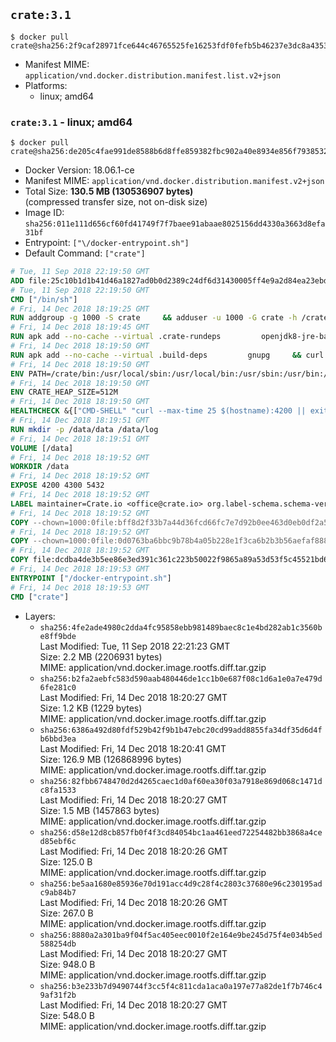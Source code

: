 ## `crate:3.1`

```console
$ docker pull crate@sha256:2f9caf28971fce644c46765525fe16253fdf0fefb5b46237e3dc8a43537d3e9e
```

-	Manifest MIME: `application/vnd.docker.distribution.manifest.list.v2+json`
-	Platforms:
	-	linux; amd64

### `crate:3.1` - linux; amd64

```console
$ docker pull crate@sha256:de205c4fae991de8588b6d8ffe859382fbc902a40e8934e856f79385320aca8d
```

-	Docker Version: 18.06.1-ce
-	Manifest MIME: `application/vnd.docker.distribution.manifest.v2+json`
-	Total Size: **130.5 MB (130536907 bytes)**  
	(compressed transfer size, not on-disk size)
-	Image ID: `sha256:011e111d656cf60fd41749f7f7baee91abaae8025156dd4330a3663d8efa31bf`
-	Entrypoint: `["\/docker-entrypoint.sh"]`
-	Default Command: `["crate"]`

```dockerfile
# Tue, 11 Sep 2018 22:19:50 GMT
ADD file:25c10b1d1b41d46a1827ad0b0d2389c24df6d31430005ff4e9a2d84ea23ebd42 in / 
# Tue, 11 Sep 2018 22:19:50 GMT
CMD ["/bin/sh"]
# Fri, 14 Dec 2018 18:19:25 GMT
RUN addgroup -g 1000 -S crate     && adduser -u 1000 -G crate -h /crate -S crate
# Fri, 14 Dec 2018 18:19:45 GMT
RUN apk add --no-cache --virtual .crate-rundeps         openjdk8-jre-base         python3         openssl         curl         coreutils     && apk add --no-cache --virtual .build-deps         gnupg         tar     && curl -fSL -O https://cdn.crate.io/downloads/releases/crate-3.1.3.tar.gz     && curl -fSL -O https://cdn.crate.io/downloads/releases/crate-3.1.3.tar.gz.asc     && export GNUPGHOME="$(mktemp -d)"     && gpg --keyserver hkp://keyserver.ubuntu.com:80 --recv-keys 90C23FC6585BC0717F8FBFC37FAAE51A06F6EAEB     && gpg --batch --verify crate-3.1.3.tar.gz.asc crate-3.1.3.tar.gz     && rm -rf "$GNUPGHOME" crate-3.1.3.tar.gz.asc     && tar -xf crate-3.1.3.tar.gz -C /crate --strip-components=1     && rm crate-3.1.3.tar.gz     && ln -sf /usr/bin/python3 /usr/bin/python     && apk del .build-deps
# Fri, 14 Dec 2018 18:19:50 GMT
RUN apk add --no-cache --virtual .build-deps         gnupg     && curl -fSL -O https://cdn.crate.io/downloads/releases/crash_standalone_0.24.2    && curl -fSL -O https://cdn.crate.io/downloads/releases/crash_standalone_0.24.2.asc     && export GNUPGHOME="$(mktemp -d)"     && gpg --keyserver hkp://keyserver.ubuntu.com:80 --recv-keys 90C23FC6585BC0717F8FBFC37FAAE51A06F6EAEB     && gpg --batch --verify crash_standalone_0.24.2.asc crash_standalone_0.24.2     && rm -rf "$GNUPGHOME" crash_standalone_0.24.2.asc     && mv crash_standalone_0.24.2 /usr/local/bin/crash     && chmod +x /usr/local/bin/crash     && apk del .build-deps
# Fri, 14 Dec 2018 18:19:50 GMT
ENV PATH=/crate/bin:/usr/local/sbin:/usr/local/bin:/usr/sbin:/usr/bin:/sbin:/bin
# Fri, 14 Dec 2018 18:19:50 GMT
ENV CRATE_HEAP_SIZE=512M
# Fri, 14 Dec 2018 18:19:50 GMT
HEALTHCHECK &{["CMD-SHELL" "curl --max-time 25 $(hostname):4200 || exit 1"] "30s" "30s" "0s" '\x00'}
# Fri, 14 Dec 2018 18:19:51 GMT
RUN mkdir -p /data/data /data/log
# Fri, 14 Dec 2018 18:19:51 GMT
VOLUME [/data]
# Fri, 14 Dec 2018 18:19:52 GMT
WORKDIR /data
# Fri, 14 Dec 2018 18:19:52 GMT
EXPOSE 4200 4300 5432
# Fri, 14 Dec 2018 18:19:52 GMT
LABEL maintainer=Crate.io <office@crate.io> org.label-schema.schema-version=1.0 org.label-schema.build-date=2018-12-06T23:39:49.888248104+00:00 org.label-schema.name=crate org.label-schema.description=CrateDB is a distributed SQL database handles massive amounts of machine data in real-time. org.label-schema.url=https://crate.io/products/cratedb/ org.label-schema.vcs-url=https://github.com/crate/docker-crate org.label-schema.vendor=Crate.io org.label-schema.version=3.1.3
# Fri, 14 Dec 2018 18:19:52 GMT
COPY --chown=1000:0file:bff8d2f33b7a44d36fcd66fc7e7d92b0ee463d0eb0df2a56e42511d4f1b3e9b2 in /crate/config/crate.yml 
# Fri, 14 Dec 2018 18:19:52 GMT
COPY --chown=1000:0file:0d0763ba6bbc9b78b4a05b228e1f3ca6b2b3b56aefaf888ab848f021062291d1 in /crate/config/log4j2.properties 
# Fri, 14 Dec 2018 18:19:52 GMT
COPY file:dcdba4de3b5ee86e3ed391c361c223b50022f9865a89a53d53f5c45521bd6989 in / 
# Fri, 14 Dec 2018 18:19:53 GMT
ENTRYPOINT ["/docker-entrypoint.sh"]
# Fri, 14 Dec 2018 18:19:53 GMT
CMD ["crate"]
```

-	Layers:
	-	`sha256:4fe2ade4980c2dda4fc95858ebb981489baec8c1e4bd282ab1c3560be8ff9bde`  
		Last Modified: Tue, 11 Sep 2018 22:21:23 GMT  
		Size: 2.2 MB (2206931 bytes)  
		MIME: application/vnd.docker.image.rootfs.diff.tar.gzip
	-	`sha256:b2fa2aebfc583d590aab480446de1cc1b0e687f08c1d6a1e0a7e479d6fe281c0`  
		Last Modified: Fri, 14 Dec 2018 18:20:27 GMT  
		Size: 1.2 KB (1229 bytes)  
		MIME: application/vnd.docker.image.rootfs.diff.tar.gzip
	-	`sha256:6386a492d80fdf529b42f9b1b47ebc20cd99add8855fa34df35d6d4fb6bbd3ea`  
		Last Modified: Fri, 14 Dec 2018 18:20:41 GMT  
		Size: 126.9 MB (126868996 bytes)  
		MIME: application/vnd.docker.image.rootfs.diff.tar.gzip
	-	`sha256:82fbb6748470d2d4265caec1d0af60ea30f03a7918e869d068c1471dc8fa1533`  
		Last Modified: Fri, 14 Dec 2018 18:20:27 GMT  
		Size: 1.5 MB (1457863 bytes)  
		MIME: application/vnd.docker.image.rootfs.diff.tar.gzip
	-	`sha256:d58e12d8cb857fb0f4f3cd84054bc1aa461eed72254482bb3868a4ced85ebf6c`  
		Last Modified: Fri, 14 Dec 2018 18:20:26 GMT  
		Size: 125.0 B  
		MIME: application/vnd.docker.image.rootfs.diff.tar.gzip
	-	`sha256:be5aa1680e85936e70d191acc4d9c28f4c2803c37680e96c230195adc9ab84b7`  
		Last Modified: Fri, 14 Dec 2018 18:20:26 GMT  
		Size: 267.0 B  
		MIME: application/vnd.docker.image.rootfs.diff.tar.gzip
	-	`sha256:8880a2a301ba9f04f5ac405eec0010f2e164e9be245d75f4e034b5ed588254db`  
		Last Modified: Fri, 14 Dec 2018 18:20:27 GMT  
		Size: 948.0 B  
		MIME: application/vnd.docker.image.rootfs.diff.tar.gzip
	-	`sha256:b3e233b7d9490744f3cc5f4c811cda1aca0a197e77a82de1f7b746c49af31f2b`  
		Last Modified: Fri, 14 Dec 2018 18:20:27 GMT  
		Size: 548.0 B  
		MIME: application/vnd.docker.image.rootfs.diff.tar.gzip
